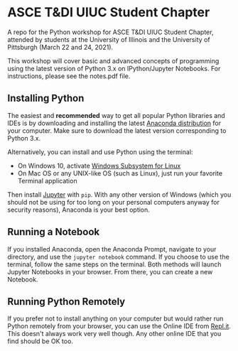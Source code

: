 # ASCE T&DI UIUC Student Chapter
A repo for the Python workshop for ASCE T&DI UIUC Student Chapter, attended by students at the University of Illinois and the University of Pittsburgh (March 22 and 24, 2021).

This workshop will cover basic and advanced concepts of programming using the latest version of Python 3.x on IPython/Jupyter Notebooks. For instructions, please see the notes.pdf file.

## Installing Python
The easiest and **recommended** way to get all popular Python libraries and IDEs is by downloading and installing the latest [Anaconda distribution](https://www.anaconda.com/distribution/) for your computer. Make sure to download the latest version corresponding to Python 3.x.

Alternatively, you can install and use Python using the terminal: 

- On Windows 10, activate [Windows Subsystem for Linux](https://docs.microsoft.com/en-us/windows/wsl/install-win10)
- On Mac OS or any UNIX-like OS (such as Linux), just run your favorite Terminal application

Then install [Jupyter](https://jupyter.org/install) with `pip`. With any other version of Windows (which you should not be using for too long on your personal computers anyway for security reasons), Anaconda is your best option.

## Running a Notebook
If you installed Anaconda, open the Anaconda Prompt, navigate to your directory, and use the `jupyter notebook` command. If you choose to use the terminal, follow the same steps on the terminal. Both methods will launch Jupyter Notebooks in your browser. From there, you can create a new Notebook.

## Running Python Remotely
If you prefer not to install anything on your computer but would rather run Python remotely from your browser, you can use the Online IDE from [Repl.it](https://repl.it/languages/python3). This doesn't always work very well though. Any other online IDE that you find should be OK too.


